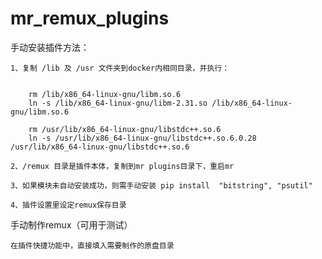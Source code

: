 # mr_remux_plugins

手动安装插件方法：

	1、复制 /lib 及 /usr 文件夹到docker内相同目录，并执行：
	
	
		rm /lib/x86_64-linux-gnu/libm.so.6
		ln -s /lib/x86_64-linux-gnu/libm-2.31.so /lib/x86_64-linux-gnu/libm.so.6

		rm /usr/lib/x86_64-linux-gnu/libstdc++.so.6 
		ln -s /usr/lib/x86_64-linux-gnu/libstdc++.so.6.0.28 /usr/lib/x86_64-linux-gnu/libstdc++.so.6 
	
	2、/remux 目录是插件本体，复制到mr plugins目录下，重启mr

	3、如果模块未自动安装成功，则需手动安装 pip install  "bitstring", "psutil"

	4、插件设置里设定remux保存目录


手动制作remux（可用于测试）

	在插件快捷功能中，直接填入需要制作的原盘目录



